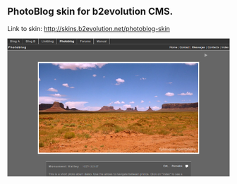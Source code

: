## PhotoBlog skin for b2evolution CMS.

Link to skin: http://skins.b2evolution.net/photoblog-skin

<img src="skinshot.png"/>
